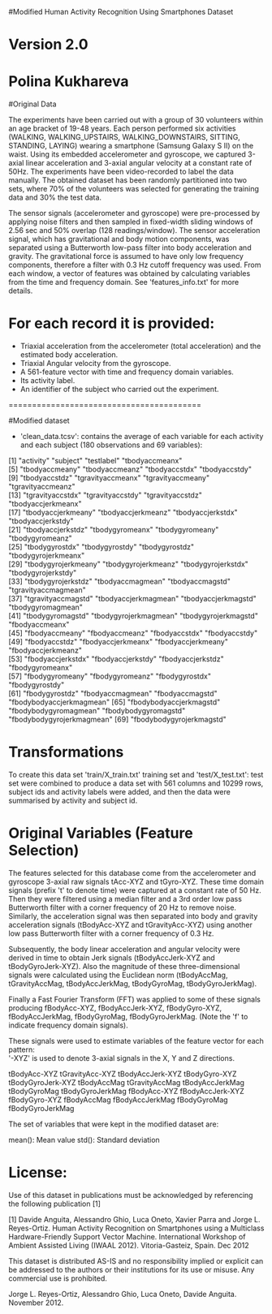 
#Modified Human Activity Recognition Using Smartphones Dataset

Version 2.0
==================================================================
Polina Kukhareva
==================================================================

#Original Data

The experiments have been carried out with a group of 30 volunteers within an age bracket of 19-48 years. Each person performed six activities (WALKING, WALKING_UPSTAIRS, WALKING_DOWNSTAIRS, SITTING, STANDING, LAYING) wearing a smartphone (Samsung Galaxy S II) on the waist. Using its embedded accelerometer and gyroscope, we captured 3-axial linear acceleration and 3-axial angular velocity at a constant rate of 50Hz. The experiments have been video-recorded to label the data manually. The obtained dataset has been randomly partitioned into two sets, where 70% of the volunteers was selected for generating the training data and 30% the test data. 

The sensor signals (accelerometer and gyroscope) were pre-processed by applying noise filters and then sampled in fixed-width sliding windows of 2.56 sec and 50% overlap (128 readings/window). The sensor acceleration signal, which has gravitational and body motion components, was separated using a Butterworth low-pass filter into body acceleration and gravity. The gravitational force is assumed to have only low frequency components, therefore a filter with 0.3 Hz cutoff frequency was used. From each window, a vector of features was obtained by calculating variables from the time and frequency domain. See 'features_info.txt' for more details. 

For each record it is provided:
======================================

- Triaxial acceleration from the accelerometer (total acceleration) and the estimated body acceleration.
- Triaxial Angular velocity from the gyroscope. 
- A 561-feature vector with time and frequency domain variables. 
- Its activity label. 
- An identifier of the subject who carried out the experiment.

=========================================

#Modified dataset

- 'clean_data.tcsv': contains the average of each variable for each activity and each subject (180 observations and 69 variables):

[1] "activity"                 "subject"                  "testlabel"                "tbodyaccmeanx"           
 [5] "tbodyaccmeany"            "tbodyaccmeanz"            "tbodyaccstdx"             "tbodyaccstdy"            
 [9] "tbodyaccstdz"             "tgravityaccmeanx"         "tgravityaccmeany"         "tgravityaccmeanz"        
[13] "tgravityaccstdx"          "tgravityaccstdy"          "tgravityaccstdz"          "tbodyaccjerkmeanx"       
[17] "tbodyaccjerkmeany"        "tbodyaccjerkmeanz"        "tbodyaccjerkstdx"         "tbodyaccjerkstdy"        
[21] "tbodyaccjerkstdz"         "tbodygyromeanx"           "tbodygyromeany"           "tbodygyromeanz"          
[25] "tbodygyrostdx"            "tbodygyrostdy"            "tbodygyrostdz"            "tbodygyrojerkmeanx"      
[29] "tbodygyrojerkmeany"       "tbodygyrojerkmeanz"       "tbodygyrojerkstdx"        "tbodygyrojerkstdy"       
[33] "tbodygyrojerkstdz"        "tbodyaccmagmean"          "tbodyaccmagstd"           "tgravityaccmagmean"      
[37] "tgravityaccmagstd"        "tbodyaccjerkmagmean"      "tbodyaccjerkmagstd"       "tbodygyromagmean"        
[41] "tbodygyromagstd"          "tbodygyrojerkmagmean"     "tbodygyrojerkmagstd"      "fbodyaccmeanx"           
[45] "fbodyaccmeany"            "fbodyaccmeanz"            "fbodyaccstdx"             "fbodyaccstdy"            
[49] "fbodyaccstdz"             "fbodyaccjerkmeanx"        "fbodyaccjerkmeany"        "fbodyaccjerkmeanz"       
[53] "fbodyaccjerkstdx"         "fbodyaccjerkstdy"         "fbodyaccjerkstdz"         "fbodygyromeanx"          
[57] "fbodygyromeany"           "fbodygyromeanz"           "fbodygyrostdx"            "fbodygyrostdy"           
[61] "fbodygyrostdz"            "fbodyaccmagmean"          "fbodyaccmagstd"           "fbodybodyaccjerkmagmean" 
[65] "fbodybodyaccjerkmagstd"   "fbodybodygyromagmean"     "fbodybodygyromagstd"      "fbodybodygyrojerkmagmean"
[69] "fbodybodygyrojerkmagstd" 

# Transformations

To create this data set 'train/X_train.txt' training set and 'test/X_test.txt': test set were combined to produce a data set with 561 columns and 10299 rows, subject ids and activity labels were added, and then the data were summarised by activity and subject id.

Original Variables (Feature Selection)
=================

The features selected for this database come from the accelerometer and gyroscope 3-axial raw signals tAcc-XYZ and tGyro-XYZ. These time domain signals (prefix 't' to denote time) were captured at a constant rate of 50 Hz. Then they were filtered using a median filter and a 3rd order low pass Butterworth filter with a corner frequency of 20 Hz to remove noise. Similarly, the acceleration signal was then separated into body and gravity acceleration signals (tBodyAcc-XYZ and tGravityAcc-XYZ) using another low pass Butterworth filter with a corner frequency of 0.3 Hz. 

Subsequently, the body linear acceleration and angular velocity were derived in time to obtain Jerk signals (tBodyAccJerk-XYZ and tBodyGyroJerk-XYZ). Also the magnitude of these three-dimensional signals were calculated using the Euclidean norm (tBodyAccMag, tGravityAccMag, tBodyAccJerkMag, tBodyGyroMag, tBodyGyroJerkMag). 

Finally a Fast Fourier Transform (FFT) was applied to some of these signals producing fBodyAcc-XYZ, fBodyAccJerk-XYZ, fBodyGyro-XYZ, fBodyAccJerkMag, fBodyGyroMag, fBodyGyroJerkMag. (Note the 'f' to indicate frequency domain signals). 

These signals were used to estimate variables of the feature vector for each pattern:  
'-XYZ' is used to denote 3-axial signals in the X, Y and Z directions.

tBodyAcc-XYZ
tGravityAcc-XYZ
tBodyAccJerk-XYZ
tBodyGyro-XYZ
tBodyGyroJerk-XYZ
tBodyAccMag
tGravityAccMag
tBodyAccJerkMag
tBodyGyroMag
tBodyGyroJerkMag
fBodyAcc-XYZ
fBodyAccJerk-XYZ
fBodyGyro-XYZ
fBodyAccMag
fBodyAccJerkMag
fBodyGyroMag
fBodyGyroJerkMag

The set of variables that were kept in the modified dataset are:  

mean(): Mean value
std(): Standard deviation

License:
========
Use of this dataset in publications must be acknowledged by referencing the following publication [1] 

[1] Davide Anguita, Alessandro Ghio, Luca Oneto, Xavier Parra and Jorge L. Reyes-Ortiz. Human Activity Recognition on Smartphones using a Multiclass Hardware-Friendly Support Vector Machine. International Workshop of Ambient Assisted Living (IWAAL 2012). Vitoria-Gasteiz, Spain. Dec 2012

This dataset is distributed AS-IS and no responsibility implied or explicit can be addressed to the authors or their institutions for its use or misuse. Any commercial use is prohibited.

Jorge L. Reyes-Ortiz, Alessandro Ghio, Luca Oneto, Davide Anguita. November 2012.

